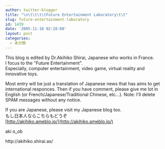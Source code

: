 ```yaml
---
author: twitter-blogger
title: "\n\t\t\t\tFuture Entertainment Laboratory\t\t"
slug: future-entertainment-laboratory
id: 1439
date: '2005-11-18 02:28:00'
layout: post
categories:
  - 未分類
---
```


This blog is edited by Dr.Akihiko Shirai, Japanese who works in France.  
I focus to the "Future Entertainment".  
Especially, computer entertainment, video game, virtual reality and innovative toys.  

Most entry will be just a translation of Japanese news that has aims to get international responces. Then if you have comment, please give me lot in English (or French/Japanese/Traditional Chinese, etc...). Note: I'll delete SPAM messages without any notice.  

If you are Japanese, please visit my Japanese blog too.  
もし日本人ならこちらもどうぞ  
[http://akihiko.ameblo.jp/](http://akihiko.ameblo.jp/)  

aki o_ob

<div>http://akihiko.shirai.as/</div>
